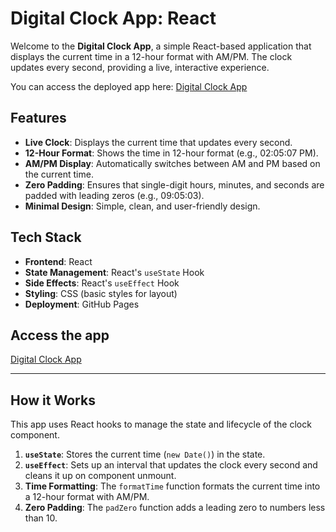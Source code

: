 # Digital Clock App: React

Welcome to the **Digital Clock App**, a simple React-based application that displays the current time in a 12-hour format with AM/PM. The clock updates every second, providing a live, interactive experience.

You can access the deployed app here: [Digital Clock App](https://sudhasai783.github.io/Digital-Clock--React-App/)

## Features

- **Live Clock**: Displays the current time that updates every second.
- **12-Hour Format**: Shows the time in 12-hour format (e.g., 02:05:07 PM).
- **AM/PM Display**: Automatically switches between AM and PM based on the current time.
- **Zero Padding**: Ensures that single-digit hours, minutes, and seconds are padded with leading zeros (e.g., 09:05:03).
- **Minimal Design**: Simple, clean, and user-friendly design.

## Tech Stack

- **Frontend**: React
- **State Management**: React's `useState` Hook
- **Side Effects**: React's `useEffect` Hook
- **Styling**: CSS (basic styles for layout)
- **Deployment**: GitHub Pages

## Access the app

[Digital Clock App](https://sudhasai783.github.io/Digital-Clock--React-App/)

---

## How it Works

This app uses React hooks to manage the state and lifecycle of the clock component.

1. **`useState`**: Stores the current time (`new Date()`) in the state.
2. **`useEffect`**: Sets up an interval that updates the clock every second and cleans it up on component unmount.
3. **Time Formatting**: The `formatTime` function formats the current time into a 12-hour format with AM/PM.
4. **Zero Padding**: The `padZero` function adds a leading zero to numbers less than 10.
